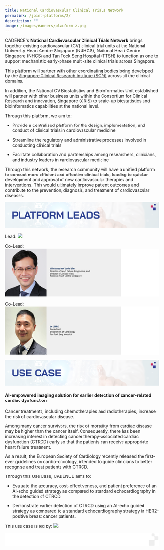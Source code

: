 ```yaml
---
title: National Cardiovascular Clinical Trials Network
permalink: /joint-platforms/2/
description: ""
image: /images/Banners/platform 2.png
---
```

CADENCE's **National Cardiovascular Clinical Trials Network** brings together existing cardiovascular (CV) clinical trial units at the National University Heart Centre Singapore (NUHCS), National Heart Centre Singapore (NHCS) and Tan Tock Seng Hospital (TTSH) to function as one to support mechanistic early-phase multi-site clinical trials across Singapore. 

This platform will partner with other coordinating bodies being developed by the [Singapore Clinical Research Institute (SCRI)](https://scri.edu.sg) across all the clinical domains. 

In addition, the National CV Biostatistics and Bioinformatics Unit established will partner with other business units within the Consortium for Clinical Research and Innovation, Singapore (CRIS) to scale-up biostatistics and bioinformatics capabilities at the national level.

Through this platform, we aim to:

* Provide a centralised platform for the design, implementation, and conduct of clinical trials in cardiovascular medicine

* Streamline the regulatory and administrative processes involved in conducting clinical trials

* Facilitate collaboration and partnerships among researchers, clinicians, and industry leaders in cardiovascular medicine

Through this network, the research community will have a unified platform to conduct more efficient and effective clinical trials, leading to quicker development and approval of new cardiovascular therapies and interventions. This would ultimately improve patient outcomes and contribute to the prevention, diagnosis, and treatment of cardiovascular diseases.

![](/images/Banners/platform%202%20-%20platform%20leads.png)

Lead:
![](/images/01_Leadership/02_Executive%20Committee/cadence%20-%2004.png)

Co-Lead:
![](/images/01_Leadership/02_Executive%20Committee/cadence%20-%2011.png)

Co-Lead:
![](/images/01_Leadership/02_Executive%20Committee/cadence%20-%2012.png)

![](/images/Banners/platform%202%20-%20use%20case.png)
#### **AI-empowered imaging solution for earlier detection of cancer-related cardiac dysfunction**

Cancer treatments, including chemotherapies and radiotherapies, increase the risk of cardiovascular disease. 

Among many cancer survivors, the risk of mortality from cardiac disease may be higher than the cancer itself. Consequently, there has been increasing interest in detecting cancer therapy-associated cardiac dysfunction (CTRCD) early so that the patients can receive appropriate heart failure treatment. 

As a result, the European Society of Cardiology recently released the first-ever guidelines on cardio-oncology, intended to guide clinicians to better recognise and treat patients with CTRCD. 
    

Through this Use Case, CADENCE aims to:
    
*   Evaluate the accuracy, cost-effectiveness, and patient preference of an AI-echo guided strategy as compared to standard echocardiography in the detection of CTRCD. 
    
*   Demonstrate earlier detection of CTRCD using an AI-echo guided strategy as compared to a standard echocardiography strategy in HER2-positive breast cancer patients.

This use case is led by:
![](/images/01_Leadership/02_Executive%20Committee/cadence%20-%2006.png)

![](/images/Banners/page%20footer%202.png)
